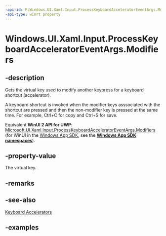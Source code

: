 ```yaml
---
-api-id: P:Windows.UI.Xaml.Input.ProcessKeyboardAcceleratorEventArgs.Modifiers
-api-type: winrt property
---
```


<!-- Property syntax.
public VirtualKeyModifiers Modifiers { get; }
-->

# Windows.UI.Xaml.Input.ProcessKeyboardAcceleratorEventArgs.Modifiers

## -description
Gets the virtual key used to modify another keypress for a keyboard shortcut (accelerator). 

A keyboard shortcut is invoked when the modifier keys asssociated with the shortcut are pressed and then the non-modifier key is pressed at the same time. For example, Ctrl+C for copy and Ctrl+S for save.

Equivalent **WinUI 2 API for UWP**: [Microsoft.UI.Xaml.Input.ProcessKeyboardAcceleratorEventArgs.Modifiers](/windows/winui/api/microsoft.ui.xaml.input.processkeyboardacceleratoreventargs.modifiers) (for WinUI in the [Windows App SDK](/windows/apps/windows-app-sdk/), see the **[Windows App SDK namespaces](/windows/windows-app-sdk/api/winrt/)**).

## -property-value
The virtual key.

## -remarks

## -see-also
[Keyboard Accelerators](/windows/uwp/design/input/keyboard-accelerators)

## -examples

